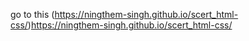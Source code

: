 go to this (https://ningthem-singh.github.io/scert_html-css/)https://ningthem-singh.github.io/scert_html-css/
